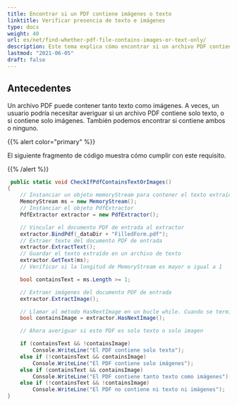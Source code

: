 ```yaml
---
title: Encontrar si un PDF contiene imágenes o texto
linktitle: Verificar presencia de texto e imágenes
type: docs
weight: 40
url: es/net/find-whether-pdf-file-contains-images-or-text-only/
description: Este tema explica cómo encontrar si un archivo PDF contiene solo imágenes o solo texto con la clase PdfExtractor.
lastmod: "2021-06-05"
draft: false
---
```


## Antecedentes

Un archivo PDF puede contener tanto texto como imágenes. A veces, un usuario podría necesitar averiguar si un archivo PDF contiene solo texto, o si contiene solo imágenes. También podemos encontrar si contiene ambos o ninguno.

{{% alert color="primary" %}}

El siguiente fragmento de código muestra cómo cumplir con este requisito.

{{% /alert %}}

```csharp
 public static void CheckIfPdfContainsTextOrImages()
{
    // Instanciar un objeto memoryStream para contener el texto extraído del documento
    MemoryStream ms = new MemoryStream();
    // Instanciar el objeto PdfExtractor
    PdfExtractor extractor = new PdfExtractor();

    // Vincular el documento PDF de entrada al extractor
    extractor.BindPdf(_dataDir + "FilledForm.pdf");
    // Extraer texto del documento PDF de entrada
    extractor.ExtractText();
    // Guardar el texto extraído en un archivo de texto
    extractor.GetText(ms);
    // Verificar si la longitud de MemoryStream es mayor o igual a 1

    bool containsText = ms.Length >= 1;

    // Extraer imágenes del documento PDF de entrada
    extractor.ExtractImage();

    // Llamar al método HasNextImage en un bucle while. Cuando se terminen las imágenes, el bucle saldrá
    bool containsImage = extractor.HasNextImage();

    // Ahora averiguar si este PDF es solo texto o solo imagen

    if (containsText && !containsImage)
        Console.WriteLine("El PDF contiene solo texto");
    else if (!containsText && containsImage)
        Console.WriteLine("El PDF contiene solo imágenes");
    else if (containsText && containsImage)
        Console.WriteLine("El PDF contiene tanto texto como imágenes");
    else if (!containsText && !containsImage)
        Console.WriteLine("El PDF no contiene ni texto ni imágenes");
}
```